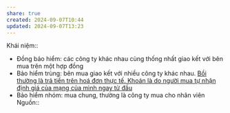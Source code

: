 ```yaml
---
share: true
created: 2024-09-07T10:44
updated: 2024-09-07T13:23
---
```

Khái niệm:: 
- Đồng bảo hiểm: các công ty khác nhau cùng thống nhất giao kết với bên mua trên một hợp đồng
- Bảo hiểm trùng: bên mua giao kết với nhiều công ty khác nhau. [Bồi thường là trả tiền trên hoá đơn thực tế. Khoán là do người mua tự nhận định giá của mạng của mình ngay từ đầu](../Nguy%C3%AAn%20t%E1%BA%AFc%20ho%E1%BA%A1t%20%C4%91%E1%BB%99ng/B%E1%BB%93i%20th%C6%B0%E1%BB%9Dng%20l%C3%A0%20tr%E1%BA%A3%20ti%E1%BB%81n%20tr%C3%AAn%20ho%C3%A1%20%C4%91%C6%A1n%20th%E1%BB%B1c%20t%E1%BA%BF.%20Kho%C3%A1n%20l%C3%A0%20do%20ng%C6%B0%E1%BB%9Di%20mua%20t%E1%BB%B1%20nh%E1%BA%ADn%20%C4%91%E1%BB%8Bnh%20gi%C3%A1%20c%E1%BB%A7a%20m%E1%BA%A1ng%20c%E1%BB%A7a%20m%C3%ACnh%20ngay%20t%E1%BB%AB%20%C4%91%E1%BA%A7u.md)
- Bảo hiểm nhóm: mua chung, thường là công ty mua cho nhân viên
Nguồn:: 
